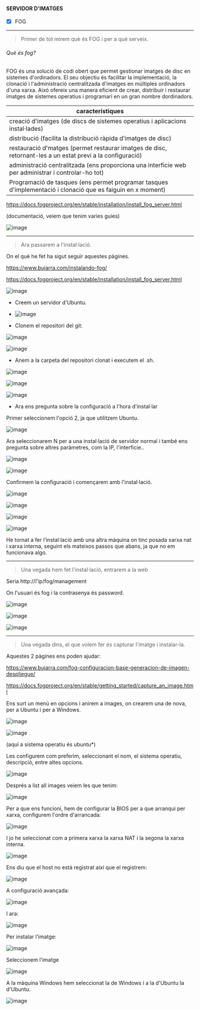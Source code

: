 #### SERVIDOR D'IMATGES 

- [x] FOG

---------------------------------------------------------------------------------------------------------------------------------------------------------------------------------

> Primer de tot mirem què és FOG i per a què serveix.

###### Què és fog?

FOG és una solució de codi obert que permet gestionar imatges de disc en sistemes d'ordinadors. El seu objectiu és facilitar la implementació, la clonació i l'administració centralitzada d'imatges en múltiples ordinadors d'una xarxa. Això ofereix una manera eficient de crear, distribuir i restaurar imatges de sistemes operatius i programari en un gran nombre dordinadors.


| característiques |        
| ---------------- | 
| creació d'imatges (de discs de sistemes operatius i aplicacions instal·lades) | 
| distribució (facilita la distribució ràpida d'imatges de disc) | 
| restauració d'matges (permet restaurar imatges de disc, retornant-les a un estat previ a la configuració) | 
| administració centralitzada (ens proporciona una interficie web per administrar i controlar-ho tot) | 
| Programació de tasques (ens permet programar tasques d'implementació i clonació que es faiguin en x moment) | 


https://docs.fogproject.org/en/stable/installation/install_fog_server.html

(documentació, veiem que tenim varies guies)

![image](https://github.com/sara21h/nose/assets/113586105/01b7d7ac-7256-4a6a-92db-ed7cd0eb39c1)

---------------------------------------------------------------------------------------------------------------------------------------------------------------------------------

> Ara passarem a l'instal·lació.

On el què he fet ha sigut seguir aquestes pàgines.

https://www.bujarra.com/instalando-fog/

https://docs.fogproject.org/en/stable/installation/install_fog_server.html

![image](https://github.com/sara21h/nose/assets/113586105/0124fc7f-1ac0-457f-af91-98d60da43442)

- Creem un servidor d'Ubuntu.
-  ![image](https://github.com/sara21h/nose/assets/113586105/278b8d6e-c2be-4209-a11b-222d6829a54e)

- Clonem el repositori del git:

![image](https://github.com/sara21h/nose/assets/113586105/7e261463-8ac4-402c-9863-ddf57b5c2f23)

![image](https://github.com/sara21h/nose/assets/113586105/eb7c74a3-0e2c-45fb-ac42-0524ebb1d04c)

- Anem a la carpeta del repositori clonat i executem el .sh.  

![image](https://github.com/sara21h/nose/assets/113586105/8f0e88f7-aeb5-41b4-8e2b-899a25706fb5)

![image](https://github.com/sara21h/nose/assets/113586105/8430df9b-3f94-41a3-ad3b-429264aaca47)

![image](https://github.com/sara21h/nose/assets/113586105/1661cced-46c1-4c24-ab86-f5884bdd2f00)

- Ara ens pregunta sobre la configuració a l'hora d'instal·lar

Primer seleccionem l'opció 2, ja que utilitzem Ubuntu.

![image](https://github.com/sara21h/nose/assets/113586105/8e854959-2a26-4115-9301-e2d03bd1cce3)

Ara seleccionarem N per a una instal·lació de servidor normal i també ens pregunta sobre altres paràmetres, com la IP, l'interficie..

![image](https://github.com/sara21h/nose/assets/113586105/2b561aa9-2a06-4107-b219-9a538a060db0)

![image](https://github.com/sara21h/nose/assets/113586105/6827427f-dbfa-4afa-a96b-45561739a69a)

Confirmem la configuració i començarem amb l'instal·lació.

![image](https://github.com/sara21h/nose/assets/113586105/3120d972-e740-4b1f-9ad1-0d99ad7f5064)

![image](https://github.com/sara21h/nose/assets/113586105/81ce32b4-b1c3-439c-aeb4-ce8d9dad7534)

![image](https://github.com/sara21h/nose/assets/113586105/b64424e2-ccd7-4311-9896-900f245edd19)

![image](https://github.com/sara21h/nose/assets/113586105/b2b8cab8-ad17-43e9-9682-832168b51d3a)

He tornat a fer l’instal·lació amb  una altra màquina on tinc posada xarxa nat i xarxa interna, seguint els mateixos passos que abans, ja que no em funcionava algo.

---------------------------------------------------------------------------------------------------------------------------------------------------------------------------------

> Una vegada hem fet l'instal·lació, entrarem a la web

Seria http://l'ip/fog/management

On l'usuari és fog i la contrasenya és password.

![image](https://github.com/sara21h/nose/assets/113586105/60195aeb-71a7-4d05-ac07-b0a037916ff8)

![image](https://github.com/sara21h/nose/assets/113586105/d1b1e045-01c7-46ff-8724-3a6a550a6aa1)

![image](https://github.com/sara21h/nose/assets/113586105/462ccfcd-ac66-40c6-987b-f04c38179957)

---------------------------------------------------------------------------------------------------------------------------------------------------------------------------------

> Una vegada dins, el que volem fer és capturar l'imatge i instalar-la.

Aquestes 2 pàgines ens poden ajudar:

https://www.bujarra.com/fog-configuracion-base-generacion-de-imagen-despliegue/

https://docs.fogproject.org/en/stable/getting_started/capture_an_image.html

Ens surt un menú en opcions i anirem a images, on crearem una de nova, per a Ubuntu i per a Windows.

![image](https://github.com/sara21h/nose/assets/113586105/5df191c4-5c0e-4f2a-9eb9-9a9d88f32e3b)

![image](https://github.com/sara21h/nose/assets/113586105/b1b97287-05a9-4c89-b05f-6d2f1413b028)

(aquí a sistema operatiu és ubuntu*)

Les configurem com preferim, seleccionant el nom, el sistema operatiu, descripció, entre altes opcions.

![image](https://github.com/sara21h/nose/assets/113586105/3bea35da-0ddb-44c1-802e-191613b97ebc)

Després a list all images veiem les que tenim:

![image](https://github.com/sara21h/nose/assets/113586105/70862dbd-3e0e-4403-85ab-895b3a4b0522)

Per a que ens funcioni, hem de configurar la BIOS per a que arranqui per xarxa, configurem l'ordre d'arrancada:

![image](https://github.com/sara21h/nose/assets/113586105/5fb0b94a-2d23-40db-8c21-6c760781a23d)

I jo he seleccionat com a primera xarxa la xarxa NAT i la segona la xarxa interna.

![image](https://github.com/sara21h/nose/assets/113586105/30d07933-956b-4a0b-bd9e-8dd0f7ea004a)

Ens diu que el host no està registrat així que el registrem:

![image](https://github.com/sara21h/nose/assets/113586105/3a974039-c6d4-4fcc-9da8-9f42ca3cd087)

A configuració avançada:

![image](https://github.com/sara21h/nose/assets/113586105/34ba14dd-d3b3-4569-b81a-dd2eb1992563)

I ara:

![image](https://github.com/sara21h/nose/assets/113586105/00790497-fd7f-4a0a-8a5c-9237c445c403)

Per instalar l'imatge:

![image](https://github.com/sara21h/nose/assets/113586105/57bd1716-91d5-4578-b471-ed8aeb912460)

Seleccionem l'imatge

![image](https://github.com/sara21h/nose/assets/113586105/85b997b4-e426-4312-aff0-5a1917b35912)

A la màquina Windows hem seleccionat la de Windows i a la d'Ubuntu la d'Ubuntu.

![image](https://github.com/sara21h/nose/assets/113586105/71aef174-d462-4198-bc3c-080da30d4a0d)








